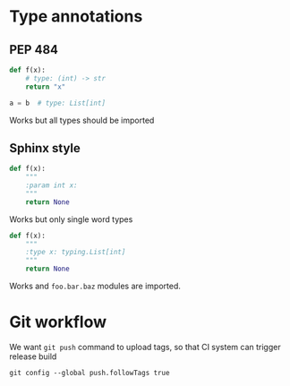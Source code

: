 # Type annotations
## PEP 484

```python
def f(x):
    # type: (int) -> str
    return "x"

a = b  # type: List[int]  
```
Works but all types should be imported

## Sphinx style

```python
def f(x):
    """
    :param int x:
    """
    return None
```
Works but only single word types

```python
def f(x):
    """
    :type x: typing.List[int]
    """
    return None
```
Works and `foo.bar.baz` modules are imported.

# Git workflow
We want `git push` command to upload tags, so that CI system can trigger release build
```
git config --global push.followTags true
```
